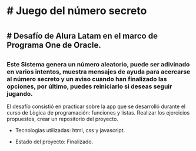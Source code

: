 <h1> # Juego del número secreto<h1>

<h2> # Desafío de Alura Latam en el marco de Programa One de Oracle.<h2>

<h3>Este Sistema genera un número aleatorio, puede ser adivinado en varios intentos,
 muestra mensajes de ayuda para acercarse al número secreto y un aviso cuando han      finalizado las opciones, por último, puedes reiniciarlo si deseas seguir jugando.</h3>



El desafío consistió en practicar sobre la app que se desarrolló durante el curso de Lògica de programación: funciones y listas. Realizar los ejercicios propuestos, crear un repositorio del proyecto. 

- Tecnologias utilizadas: html, css y javascript.
  
- Estado del proyecto: Finalizado.

